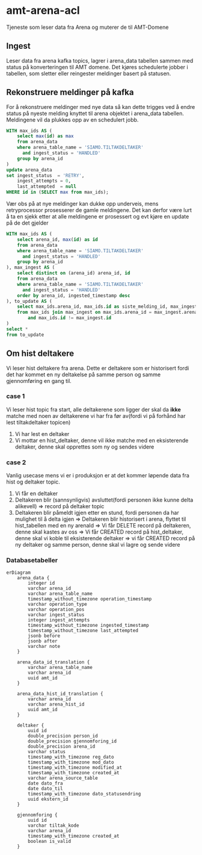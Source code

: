 # amt-arena-acl
Tjeneste som leser data fra Arena og muterer de til AMT-Domene

## Ingest
Leser data fra arena kafka topics, lagrer i arena_data tabellen sammen med status på konverteringen til AMT domene.
Det kjøres schedulerte jobber i tabellen, som sletter eller reingester meldinger basert på statusen.


## Rekonstruere meldinger på kafka
For å rekonstruere meldinger med nye data så kan dette trigges ved å endre status på nyeste melding knyttet til arena objektet i arena_data tabellen.
Meldingene vil da plukkes opp av en schedulert jobb. 
```sql
WITH max_ids AS (
    select max(id) as max
    from arena_data
    where arena_table_name = 'SIAMO.TILTAKDELTAKER'
      and ingest_status = 'HANDLED'
    group by arena_id
)
update arena_data
set ingest_status  = 'RETRY',
    ingest_attempts = 0,
    last_attempted  = null
WHERE id in (SELECT max from max_ids);
```
Vær obs på at nye meldinger kan dukke opp underveis, mens retryprocessor prosesserer de gamle meldingene.
Det kan derfor være lurt å ta en sjekk etter at alle meldingene er prosessert og evt kjøre en update på de det gjelder
```sql
WITH max_ids AS (
    select arena_id, max(id) as id
    from arena_data
    where arena_table_name = 'SIAMO.TILTAKDELTAKER'
      and ingest_status = 'HANDLED'
    group by arena_id
), max_ingest AS (
    select distinct on (arena_id) arena_id, id
    from arena_data
    where arena_table_name = 'SIAMO.TILTAKDELTAKER'
      and ingest_status = 'HANDLED'
    order by arena_id, ingested_timestamp desc
), to_update AS (
    select max_ids.arena_id, max_ids.id as siste_melding_id, max_ingest.id as siste_ingestet
    from max_ids join max_ingest on max_ids.arena_id = max_ingest.arena_id
        and max_ids.id != max_ingest.id
)
select *
from to_update
```

## Om hist deltakere
Vi leser hist deltakere fra arena. Dette er deltakere som er historisert fordi det har kommet en ny deltakelse på samme person og samme gjennomføring en gang til.

### case 1
Vi leser hist topic fra start, alle deltakerene som ligger der skal da **ikke** matche med noen av deltakerene vi har fra før av(fordi vi på forhånd har lest tiltakdeltaker topicen)
1. Vi har lest en deltaker
2. Vi mottar en hist_deltaker, denne vil ikke matche med en eksisterende deltaker, denne skal opprettes som ny og sendes videre


### case 2
Vanlig usecase mens vi er i produksjon er at det kommer løpende data fra hist og deltaker topic.
1. Vi får en deltaker
2. Deltakeren blir (sannsynligvis) avsluttet(fordi personen ikke kunne delta alikevell) => record på deltaker topic
3. Deltakeren blir påmeldt igjen etter en stund, fordi personen da har mulighet til å delta igjen
   => Deltakeren blir historisert i arena, flyttet til hist_tabellen med en ny arenaId
   => Vi får DELETE record på deltakeren, denne skal kastes av oss
   => Vi får CREATED record på hist_deltaker, denne skal vi koble til eksisterende deltaker
   => vi får CREATED record på ny deltaker og samme person, denne skal vi lagre og sende videre

### Databasetabeller
```mermaid
erDiagram
    arena_data {
        integer id
        varchar arena_id
        varchar arena_table_name
        timestamp_without_timezone operation_timestamp
        varchar operation_type
        varchar operation_pos
        varchar ingest_status
        integer ingest_attempts
        timestamp_without_timezone ingested_timestamp
        timestamp_without_timezone last_attempted
        jsonb before
        jsonb after
        varchar note
    }

    arena_data_id_translation {
        varchar arena_table_name
        varchar arena_id
        uuid amt_id
    }

    arena_data_hist_id_translation {
        varchar arena_id
        varchar arena_hist_id
        uuid amt_id
    }

    deltaker {
        uuid id
        double_precision person_id
        double_precision gjennomforing_id
        double_precision arena_id
        varchar status
        timestamp_with_timezone reg_dato
        timestamp_with_timezone mod_dato
        timestamp_with_timezone modified_at
        timestamp_with_timezone created_at
        varchar arena_source_table
        date dato_fra
        date dato_til
        timestamp_with_timezone dato_statusendring
        uuid ekstern_id
    }

    gjennomforing {
        uuid id
        varchar tiltak_kode
        varchar arena_id
        timestamp_with_timezone created_at
        boolean is_valid
    }
```
